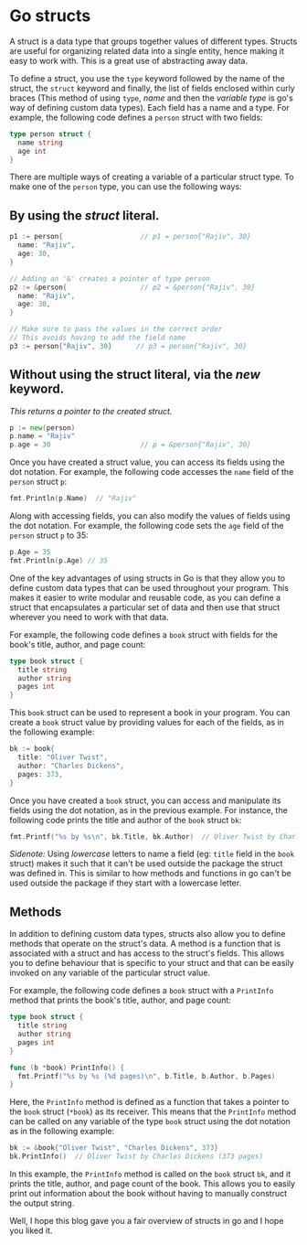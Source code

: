 # Go structs

A struct is a data type that groups together values of different types. Structs are useful for organizing related data into a single entity, hence making it easy to work with. This is a great use of abstracting away data.

To define a struct, you use the `type` keyword followed by the name of the struct, the `struct` keyword and finally, the list of fields enclosed within curly braces (This method of using `type`, *name* and then the *variable type* is go's way of defining custom data types). Each field has a name and a type. For example, the following code defines a `person` struct with two fields:

```go
type person struct {
  name string
  age int
}
```

There are multiple ways of creating a variable of a particular struct type. To make one of the `person` type, you can use the following ways:

## By using the *struct* literal.

```go
p1 := person{                   // p1 = person{"Rajiv", 30}
  name: "Rajiv",
  age: 30,
}

// Adding an '&' creates a pointer of type person
p2 := &person{                  // p2 = &person{"Rajiv", 30}
  name: "Rajiv",
  age: 30,
}

// Make sure to pass the values in the correct order
// This avoids having to add the field name 
p3 := person{"Rajiv", 30}      // p3 = person{"Rajiv", 30}
```

## Without using the **struct** literal, via the ***new*** keyword.

*This returns a pointer to the created struct.*

```go
p := new(person)
p.name = "Rajiv"
p.age = 30                      // p = &person{"Rajiv", 30}
```

Once you have created a struct value, you can access its fields using the dot notation. For example, the following code accesses the `name` field of the `person` struct `p`:

```go
fmt.Println(p.Name)  // "Rajiv"
```

Along with accessing fields, you can also modify the values of fields using the dot notation. For example, the following code sets the `age` field of the `person` struct `p` to 35:

```go
p.Age = 35
fmt.Println(p.Age) // 35
```

One of the key advantages of using structs in Go is that they allow you to define custom data types that can be used throughout your program. This makes it easier to write modular and reusable code, as you can define a struct that encapsulates a particular set of data and then use that struct wherever you need to work with that data.

For example, the following code defines a `book` struct with fields for the book's title, author, and page count:

```go
type book struct {
  title string
  author string
  pages int
}
```

This `book` struct can be used to represent a book in your program. You can create a `book` struct value by providing values for each of the fields, as in the following example:

```go
bk := book{
  title: "Oliver Twist",
  author: "Charles Dickens",
  pages: 373,
}
```

Once you have created a `book` struct, you can access and manipulate its fields using the dot notation, as in the previous example. For instance, the following code prints the title and author of the `book` struct `bk`:

```go
fmt.Printf("%s by %s\n", bk.Title, bk.Author)  // Oliver Twist by Charles Dickens
```

*Sidenote:* Using *lowercase* letters to name a field (eg: `title` field in the `book` struct) makes it such that it can't be used outside the package the struct was defined in. This is similar to how methods and functions in go can't be used outside the package if they start with a lowercase letter.

## Methods

In addition to defining custom data types, structs also allow you to define methods that operate on the struct's data. A method is a function that is associated with a struct and has access to the struct's fields. This allows you to define behaviour that is specific to your struct and that can be easily invoked on any variable of the particular struct value.

For example, the following code defines a `book` struct with a `PrintInfo` method that prints the book's title, author, and page count:

```go
type book struct {
  title string
  author string
  pages int
}

func (b *book) PrintInfo() {
  fmt.Printf("%s by %s (%d pages)\n", b.Title, b.Author, b.Pages)
}
```

Here, the `PrintInfo` method is defined as a function that takes a pointer to the `book` struct (`*book`) as its receiver. This means that the `PrintInfo` method can be called on any variable of the type `book` struct using the dot notation as in the following example:

```go
bk := &book{"Oliver Twist", "Charles Dickens", 373}
bk.PrintInfo()  // Oliver Twist by Charles Dickens (373 pages)
```

In this example, the `PrintInfo` method is called on the `book` struct `bk`, and it prints the title, author, and page count of the book. This allows you to easily print out information about the book without having to manually construct the output string.

Well, I hope this blog gave you a fair overview of structs in go and I hope you liked it.